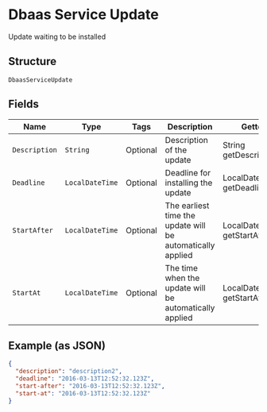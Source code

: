 
# Dbaas Service Update

Update waiting to be installed

## Structure

`DbaasServiceUpdate`

## Fields

| Name | Type | Tags | Description | Getter | Setter |
|  --- | --- | --- | --- | --- | --- |
| `Description` | `String` | Optional | Description of the update | String getDescription() | setDescription(String description) |
| `Deadline` | `LocalDateTime` | Optional | Deadline for installing the update | LocalDateTime getDeadline() | setDeadline(LocalDateTime deadline) |
| `StartAfter` | `LocalDateTime` | Optional | The earliest time the update will be automatically applied | LocalDateTime getStartAfter() | setStartAfter(LocalDateTime startAfter) |
| `StartAt` | `LocalDateTime` | Optional | The time when the update will be automatically applied | LocalDateTime getStartAt() | setStartAt(LocalDateTime startAt) |

## Example (as JSON)

```json
{
  "description": "description2",
  "deadline": "2016-03-13T12:52:32.123Z",
  "start-after": "2016-03-13T12:52:32.123Z",
  "start-at": "2016-03-13T12:52:32.123Z"
}
```

